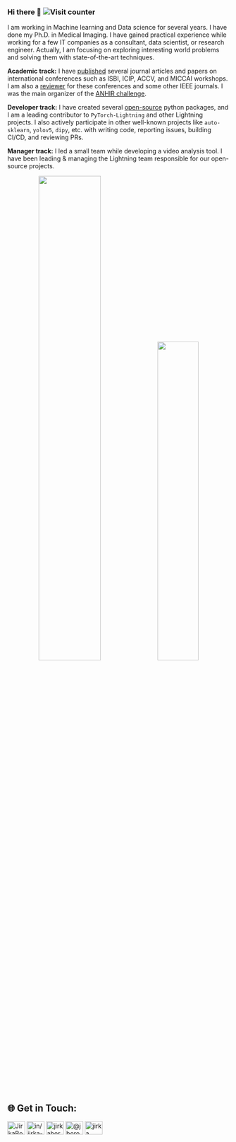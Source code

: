 ### Hi there 👋 ![Visit counter](https://komarev.com/ghpvc/?username=borda&color=green)

I am working in Machine learning and Data science for several years. I have done my Ph.D. in Medical Imaging. I have gained practical experience while working for a few IT companies as a consultant, data scientist, or research engineer. Actually, I am focusing on exploring interesting world problems and solving them with state-of-the-art techniques.

**Academic track:** I have [published](https://scholar.google.com/citations?user=0MFN7VkAAAAJ) several journal articles and papers on international conferences such as ISBI, ICIP, ACCV, and MICCAI workshops. I am also a [reviewer](https://www.webofscience.com/wos/author/record/C-7457-2014) for these conferences and some other IEEE journals. I was the main organizer of the [ANHIR challenge](https://anhir.grand-challenge.org/).

**Developer track:** I have created several [open-source](https://ossinsight.io/analyze/Borda) python packages, and I am a leading contributor to `PyTorch-Lightning` and other Lightning projects. I also actively participate in other well-known projects like `auto-sklearn`, `yolov5`, `dipy`, etc. with writing code, reporting issues, building CI/CD, and reviewing PRs.

**Manager track:** I led a small team while developing a video analysis tool. I have been leading & managing the Lightning team responsible for our open-source projects.

<!--
**Borda/Borda** is a ✨ _special_ ✨ repository because its `README.md` (this file) appears on your GitHub profile.

Here are some ideas to get you started:

- 🔭 I’m currently working on ...
- 🌱 I’m currently learning ...
- 👯 I’m looking to collaborate on ...
- 🤔 I’m looking for help with ...
- 💬 Ask me about ...
- 📫 How to reach me: ...
- 😄 Pronouns: ...
- ⚡ Fun fact: ...
-->

<p align="center">

<img width="53%"  src="https://github-readme-stats.vercel.app/api?username=Borda&count_private=true&show_icons=true&include_all_commits=false&hide_border=true&hide_title=true" />

<img width="43%"  src="https://github-readme-streak-stats.herokuapp.com/?user=Borda&hide_border=true" />

</p>

<!--
[![Top Langs](https://github-readme-stats.vercel.app/api/top-langs/?username=borda&hide=Jupyter%20Notebook&layout=compact)](https://github.com/anuraghazra/github-readme-stats)

[![Sourcerer](https://sourcerer.io/icons/logo-sharing.svg)](https://sourcerer.io/borda)
-->

## 🌐 Get in Touch:

<p align="left">
<a href="https://twitter.com/JirkaBorovec" target="blank"><img align="center" src="https://raw.githubusercontent.com/rahuldkjain/github-profile-readme-generator/master/src/images/icons/Social/twitter.svg" alt="JirkaBorovec" height="30" width="40" /></a>
<a href="https://www.linkedin.com/in/jirka-borovec/" target="blank"><img align="center" src="https://raw.githubusercontent.com/rahuldkjain/github-profile-readme-generator/master/src/images/icons/Social/linked-in-alt.svg" alt="in/jirka-borovec" height="30" width="40" /></a>
<a href="https://www.kaggle.com/jirkaborovec" target="blank"><img align="center" src="https://raw.githubusercontent.com/rahuldkjain/github-profile-readme-generator/master/src/images/icons/Social/kaggle.svg" alt="jirkaborovec" height="30" width="40" /></a>
<a href="https://medium.com/@jborovec" target="blank"><img align="center" src="https://raw.githubusercontent.com/rahuldkjain/github-profile-readme-generator/master/src/images/icons/Social/medium.svg" alt="@jborovec" height="30" width="40" /></a>
<a href="https://stackoverflow.com/users/4521646/jirka" target="blank"><img align="center" src="https://raw.githubusercontent.com/rahuldkjain/github-profile-readme-generator/master/src/images/icons/Social/stack-overflow.svg" alt="jirka" height="30" width="40" /></a>
</p>
